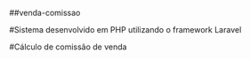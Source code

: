 ##venda-comissao

#Sistema desenvolvido em PHP utilizando o framework Laravel

#Cálculo de comissão de venda

